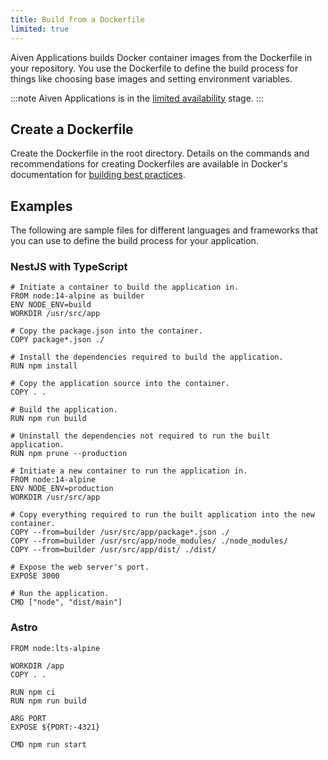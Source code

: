 ```yaml
---
title: Build from a Dockerfile
limited: true
---
```


Aiven Applications builds Docker container images from the Dockerfile in your repository. You use the Dockerfile to define the build process for things like choosing base images and setting environment variables.

:::note
Aiven Applications is in the
[limited availability](/docs/platform/concepts/beta_services#limited-availability-) stage.
:::

## Create a Dockerfile

Create the Dockerfile in the root directory.
Details on the commands and recommendations for creating Dockerfiles are available in
Docker's documentation for
[building best practices](https://docs.docker.com/build/building/best-practices/).

## Examples

The following are sample files for different languages and frameworks that you
can use to define the build process for your application.

### NestJS with TypeScript

```docker
# Initiate a container to build the application in.
FROM node:14-alpine as builder
ENV NODE_ENV=build
WORKDIR /usr/src/app

# Copy the package.json into the container.
COPY package*.json ./

# Install the dependencies required to build the application.
RUN npm install

# Copy the application source into the container.
COPY . .

# Build the application.
RUN npm run build

# Uninstall the dependencies not required to run the built application.
RUN npm prune --production

# Initiate a new container to run the application in.
FROM node:14-alpine
ENV NODE_ENV=production
WORKDIR /usr/src/app

# Copy everything required to run the built application into the new container.
COPY --from=builder /usr/src/app/package*.json ./
COPY --from=builder /usr/src/app/node_modules/ ./node_modules/
COPY --from=builder /usr/src/app/dist/ ./dist/

# Expose the web server's port.
EXPOSE 3000

# Run the application.
CMD ["node", "dist/main"]
```

### Astro

```docker
FROM node:lts-alpine

WORKDIR /app
COPY . .

RUN npm ci
RUN npm run build

ARG PORT
EXPOSE ${PORT:-4321}

CMD npm run start
```
